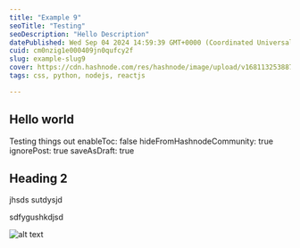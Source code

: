 ```yaml
---
title: "Example 9"
seoTitle: "Testing"
seoDescription: "Hello Description"
datePublished: Wed Sep 04 2024 14:59:39 GMT+0000 (Coordinated Universal Time)
cuid: cm0nzig1e000409jn0qufcy2f
slug: example-slug9
cover: https://cdn.hashnode.com/res/hashnode/image/upload/v1681132538878/itnaYF1h-.png
tags: css, python, nodejs, reactjs

---
```



## Hello world

Testing things out
enableToc: false
hideFromHashnodeCommunity: true
ignorePost: true
saveAsDraft: true

## Heading 2

jhsds
sutdysjd

sdfygushkdjsd

![alt text](img.png)
